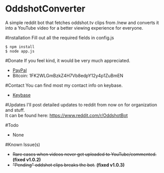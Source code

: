 # OddshotConverter
A simple reddit bot that fetches oddshot.tv clips from /new and converts it into a YouTube video for a better viewing experience for everyone.

#Installation
Fill out all the required fields in config.js
```
$ npm install
$ node app.js
```

#Donate
If you feel kind, it would be very much appreciated.
* [PayPal](https://www.paypal.com/cgi-bin/webscr?cmd=_donations&business=XN2DEUWZ7HD2Y&lc=CA&item_name=Eyepawd&currency_code=CAD&bn=PP%2dDonationsBF%3abtn_donateCC_LG%2egif%3aNonHosted)
* Bitcoin: 1FK2WLGmBzkZ4H7Vb8edpY12y4p1ZuBmEN

#Contact
You can find most my contact info on keybase.
* [Keybase](https://keybase.io/pawd)

#Updates
I'll post detailed updates to reddit from now on for organization and stuff.  
It can be found here: https://www.reddit.com/r/OddshotBot

#Todo
- None

#Known Issue(s)
* ~~Rare cases when videos never get uploaded to YouTube/commented.~~ **(fixed v1.0.2)**
* ~~"Pending" oddshot clips breaks the bot.~~ **(fixed v1.0.3)**
